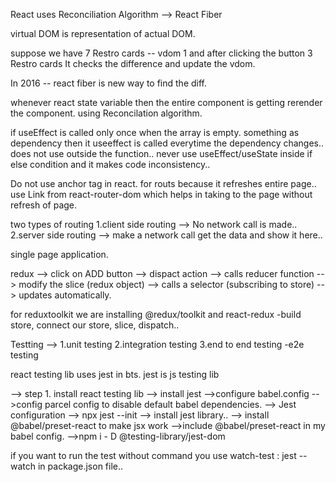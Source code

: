React uses Reconciliation Algorithm --> React Fiber 

virtual DOM is representation of actual DOM. 

suppose we have 7 Restro cards -- vdom 1 and after clicking the button 3 Restro cards It checks the difference and update the vdom.

In 2016 --  react fiber is new way to find the diff.

whenever react state variable then the entire component is getting rerender the component. using Reconcilation algorithm.

if useEffect is called only once when the array is empty. something as dependency then it useeffect is called everytime the dependency changes.. does not use outside the function.. never use useEffect/useState inside if else condition and it makes code inconsistency.. 

Do not use anchor tag in react. for routs because it refreshes entire page.. use Link from react-router-dom which helps in taking to the page without refresh of page.

two types of routing 
1.client side routing --> No network call is made..
2.server side routing -->  make a network call get the data and show it here..

single page application.

redux -->
click on ADD button --> dispact action --> calls reducer function --> modify the slice (redux object) --> calls a selector (subscribing to store) --> updates automatically.

for reduxtoolkit we are installing @redux/toolkit and react-redux 
-build store, connect our store, slice, dispatch..


Testting -->
1.unit testing
2.integration testing
3.end to end testing -e2e testing  

react testing lib uses jest in bts.
jest is js testing lib

--> step 1. install react testing lib
--> install jest
-->configure babel.config
-->config parcel config to disable default babel dependencies.
--> Jest configuration  --> npx jest --init
--> install jest library..
--> install @babel/preset-react to make jsx work
-->include @babel/preset-react in my babel config.
-->npm i - D @testing-library/jest-dom


if you want to run the test without command you use watch-test : jest --watch in package.json file..

